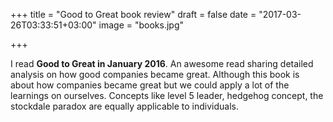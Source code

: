 +++
title = "Good to Great book review"
draft = false
date = "2017-03-26T03:33:51+03:00"
image = "books.jpg"

+++

I read **Good to Great in January 2016**. An awesome read sharing detailed analysis on how good companies became great. Although this book is about how companies became great but we could apply a lot of the learnings on ourselves. Concepts like level 5 leader, hedgehog concept, the stockdale paradox are equally applicable to individuals.